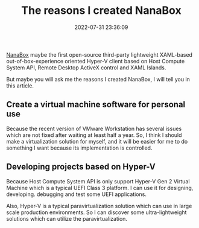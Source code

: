﻿---
title: The reasons I created NanaBox
date: 2022-07-31 23:36:09
categories:
- [Technologies, Windows, Windows Apps, Development, Experience]
tags:
- Technologies
- Windows
- Windows Apps
- Development
- Experience
---

[NanaBox](https://github.com/M2Team/NanaBox) maybe the first open-source third-party lightweight XAML-based
out-of-box-experience oriented Hyper-V client based on Host Compute System API, Remote Desktop ActiveX control
and XAML Islands.

But maybe you will ask me the reasons I created NanaBox, I will tell you in this article.

## Create a virtual machine software for personal use

Because the recent version of VMware Workstation has several issues which are not fixed after waiting at least half a
year. So, I think I should make a virtualization solution for myself, and it will be easier for me to do something I 
want because its implementation is controlled.

## Developing projects based on Hyper-V

Because Host Compute System API is only support Hyper-V Gen 2 Virtual Machine which is a typical UEFI Class 3 platform.
I can use it for designing, developing. debugging and test some UEFI applications.

Also, Hyper-V is a typical paravirtualization solution which can use in large scale production environments. So I can
discover some ultra-lightweight solutions which can utilize the paravirtualization.

